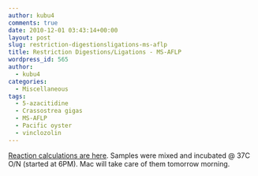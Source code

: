 ```yaml
---
author: kubu4
comments: true
date: 2010-12-01 03:43:14+00:00
layout: post
slug: restriction-digestionsligations-ms-aflp
title: Restriction Digestions/Ligations - MS-AFLP
wordpress_id: 565
author:
  - kubu4
categories:
  - Miscellaneous
tags:
  - 5-azacitidine
  - Crassostrea gigas
  - MS-AFLP
  - Pacific oyster
  - vinclozolin
---
```


[Reaction calculations are here](https://spreadsheets.google.com/ccc?key=0AmS_90rPaQMzdGl6aUswWWRvZ284R0c0cXlXcEFaZVE&hl=en&authkey=CKzfkYkB#gid=0). Samples were mixed and incubated @ 37C O/N (started at 6PM). Mac will take care of them tomorrow morning.
